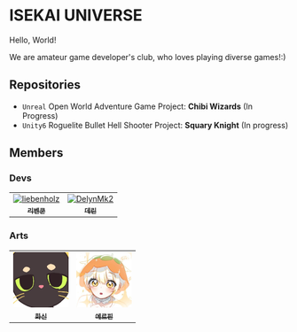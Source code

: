 # ISEKAI UNIVERSE
Hello, World!

We are amateur game developer's club, who loves playing diverse games!:)

## Repositories
- `Unreal` Open World Adventure Game Project: **Chibi Wizards** (In Progress)
- `Unity6` Roguelite Bullet Hell Shooter Project: **Squary Knight** (In progress)

## Members
### Devs
<table> <tr> 
  <td align="center"> <a href="https://github.com/liebenholz"> <img src="https://github.com/liebenholz.png" width="100px;" alt="liebenholz"/><br /> <sub><b>리벤쿤</b></sub> </a> </td> 
  <td align="center"> <a href="https://github.com/DelynMk2"> <img src="https://github.com/DelynMk2.png" width="100px;" alt="DelynMk2"/><br /> <sub><b>데린</b></sub> </a> </td> 
</tr> </table>

### Arts
<table> <tr> 
  <td align="center"> <a href="https://x.com/hwashin02"> <img src="src/hwashin02.jpg" width="100px;" alt="hwashin02"/><br /> <sub><b>화신</b></sub> </a> </td> 
  <td align="center"> <a href="https://x.com/erpin01221"> <img src="src/erpin01221.jpg" width="100px;" alt="erpin01221"/><br /> <sub><b>에르핀</b></sub> </a> </td>
</tr> </table>
